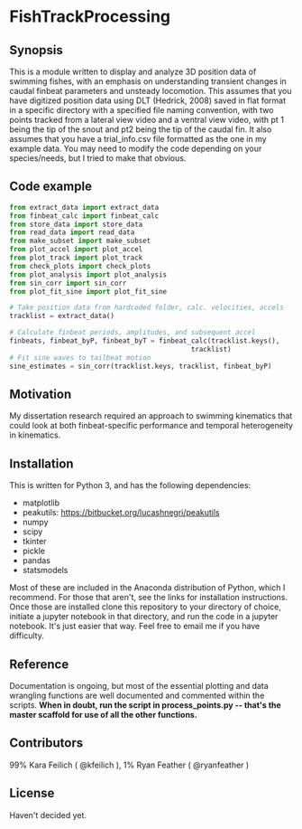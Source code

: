 # FishTrackProcessing

## Synopsis

This is a module written to display and analyze 3D position data of
swimming fishes, with an emphasis on understanding transient changes
in caudal finbeat parameters and unsteady locomotion. This assumes
that you have digitized position data using DLT (Hedrick, 2008) saved in
flat format in a specific directory with a specified file naming
convention, with two points tracked from a lateral view video and a
ventral view video, with pt 1 being the tip of the snout and pt2
being the tip of the caudal fin. It also assumes that you have a
trial_info.csv file formatted as the one in my example data. You may
need to modify the code depending on your species/needs, but I tried
to make that obvious.

## Code example

```python
from extract_data import extract_data
from finbeat_calc import finbeat_calc
from store_data import store_data
from read_data import read_data
from make_subset import make_subset
from plot_accel import plot_accel
from plot_track import plot_track
from check_plots import check_plots
from plot_analysis import plot_analysis
from sin_corr import sin_corr
from plot_fit_sine import plot_fit_sine

# Take position data from hardcoded folder, calc. velocities, accels
tracklist = extract_data()

# Calculate finbeat periods, amplitudes, and subsequent accel
finbeats, finbeat_byP, finbeat_byT = finbeat_calc(tracklist.keys(),
                                             tracklist)
# Fit sine waves to tailbeat motion
sine_estimates = sin_corr(tracklist.keys, tracklist, finbeat_byP)
```

## Motivation

My dissertation research required an approach to swimming kinematics
that could look at both finbeat-specific performance and temporal
heterogeneity in kinematics.

## Installation

This is written for Python 3, and has the following dependencies:


* matplotlib
* peakutils: https://bitbucket.org/lucashnegri/peakutils
* numpy
* scipy
* tkinter
* pickle
* pandas
* statsmodels


Most of these are included in the Anaconda distribution of Python,
which I recommend. For those that aren't, see the links for
installation instructions.
Once those are installed clone this repository to your directory of
choice, initiate a jupyter notebook in that directory, and run the
code in a jupyter notebook. It's just easier that way. Feel free to
email me if you have difficulty.

## Reference

Documentation is ongoing, but most of the essential plotting and data
wrangling functions are well documented and commented within the
scripts. **When in doubt, run the script in process_points.py -- that's
the master scaffold for use of all the other functions.**


## Contributors

99% Kara Feilich ( @kfeilich ), 1% Ryan Feather ( @ryanfeather )

## License

Haven't decided yet.